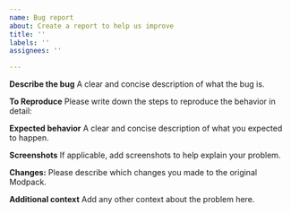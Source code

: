 ```yaml
---
name: Bug report
about: Create a report to help us improve
title: ''
labels: ''
assignees: ''

---
```


**Describe the bug**
A clear and concise description of what the bug is.

**To Reproduce**
Please write down the steps to reproduce the behavior in detail:

**Expected behavior**
A clear and concise description of what you expected to happen.

**Screenshots**
If applicable, add screenshots to help explain your problem.

**Changes:**
Please describe which changes you made to the original Modpack.

**Additional context**
Add any other context about the problem here.
